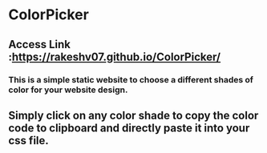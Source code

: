 # ColorPicker

## Access Link :https://rakeshv07.github.io/ColorPicker/

### This is a simple static website to choose a different shades of color for your website design. 

## Simply click on any color shade to copy the color code to clipboard and directly paste it into your css file.
